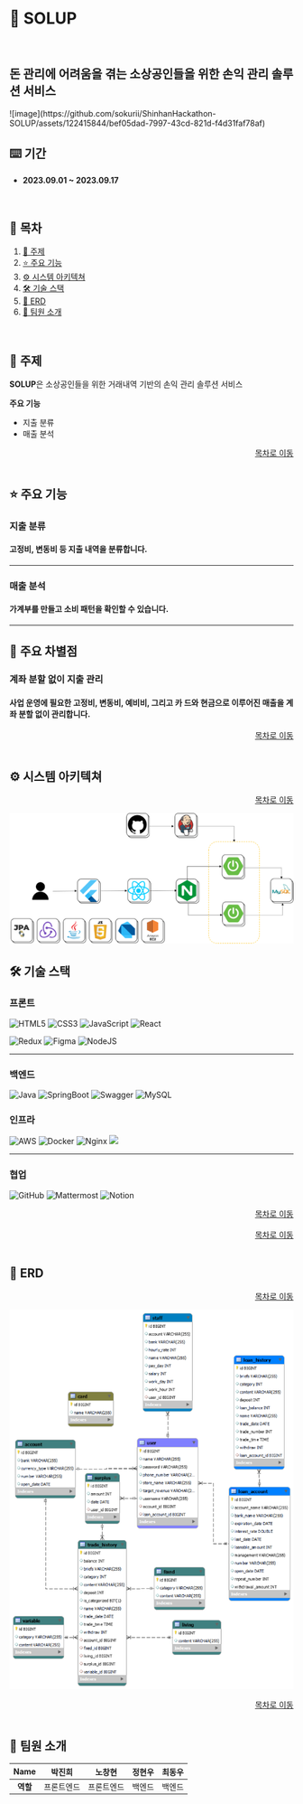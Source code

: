 # 🏫 SOLUP

<br/>

<h2>돈 관리에 어려움을 겪는 소상공인들을 위한 손익 관리 솔루션 서비스</h2> 
![image](https://github.com/sokurii/ShinhanHackathon-SOLUP/assets/122415844/bef05dad-7997-43cd-821d-f4d31faf78af)


## ⌨️ 기간

- **2023.09.01 ~ 2023.09.17**

<a name="tableContents"></a>

<br/>

## 🔎 목차

1. <a href="#subject">🎯 주제</a>
1. <a href="#mainContents">⭐️ 주요 기능</a>
1. <a href="#systemArchitecture">⚙ 시스템 아키텍쳐</a>
1. <a href="#skills">🛠️ 기술 스택</a>
1. <a href="#erd">💾 ERD</a>
1. <a href="#developers">👥 팀원 소개</a>

<br/>

<!------- 주제 시작 -------->

## 🎯 주제

<a name="subject"></a>

**SOLUP**은 소상공인들을 위한 거래내역 기반의
손익 관리 솔루션 서비스

**주요 기능**

- 지출 분류
- 매출 분석

<div align="right"><a href="#tableContents">목차로 이동</a></div>

<br/>

<!------- 주요 기능 시작 -------->

## ⭐️ 주요 기능

<a name="mainContents"></a>

### 지출 분류

<h4> 고정비, 변동비 등 지출 내역을 분류합니다.</h4>

---

### 매출 분석

<h4>가계부를 만들고 소비 패턴을 확인할 수 있습니다.</h4>

---

## 🌟 주요 차별점

### 계좌 분할 없이 지출 관리

<h4>사업 운영에 필요한 고정비, 변동비, 예비비, 그리고 카
드와 현금으로 이루어진 매출을 계좌 분할 없이 관리합니다.</h4>

<div align="right"><a href="#tableContents">목차로 이동</a></div>

<br/>

<!------- 시스템 아키텍쳐 시작 -------->

## ⚙ 시스템 아키텍쳐

<a name="systemArchitecture"></a>

<div align="right"><a href="#tableContents">목차로 이동</a></div>

![아키텍쳐](framework.png)
<br/>

<!------- 기술 스택 시작 -------->

## 🛠️ 기술 스택

<a name="skills"></a>

### 프론트

![HTML5](https://img.shields.io/badge/html5-%23E34F26.svg?style=for-the-badge&logo=html5&logoColor=white)
![CSS3](https://img.shields.io/badge/css3-%231572B6.svg?style=for-the-badge&logo=css3&logoColor=white)
![JavaScript](https://img.shields.io/badge/javascript-%23323330.svg?style=for-the-badge&logo=javascript&logoColor=%23F7DF1E)
![React](https://img.shields.io/badge/react-%2320232a.svg?style=for-the-badge&logo=react&logoColor=%2361DAFB)

![Redux](https://img.shields.io/badge/redux-%23593d88.svg?style=for-the-badge&logo=redux&logoColor=white)
![Figma](https://img.shields.io/badge/figma-%23F24E1E.svg?style=for-the-badge&logo=figma&logoColor=white)
![NodeJS](https://img.shields.io/badge/node.js-6DA55F?style=for-the-badge&logo=node.js&logoColor=white)

---

### 백엔드

![Java](https://img.shields.io/badge/java-%23ED8B00.svg?style=for-the-badge&logo=openjdk&logoColor=white)
![SpringBoot](https://img.shields.io/badge/springboot-6DB33F?style=for-the-badge&logo=springboot&logoColor=white)
![Swagger](https://img.shields.io/badge/-Swagger-%23Clojure?style=for-the-badge&logo=swagger&logoColor=white)
![MySQL](https://img.shields.io/badge/mysql-%2300f.svg?style=for-the-badge&logo=mysql&logoColor=white)

### 인프라

![AWS](https://img.shields.io/badge/AWS-%23FF9900.svg?style=for-the-badge&logo=amazon-aws&logoColor=white)
![Docker](https://img.shields.io/badge/docker-%230db7ed.svg?style=for-the-badge&logo=docker&logoColor=white)
![Nginx](https://img.shields.io/badge/nginx-%23009639.svg?style=for-the-badge&logo=nginx&logoColor=white)
<img src="https://img.shields.io/badge/jenkins-D24939?style=for-the-badge&logoColor=white&logo=jenkins"/>

---

### 협업

![GitHub](https://img.shields.io/badge/github-%23121011.svg?style=for-the-badge&logo=github&logoColor=white)
![Mattermost](https://img.shields.io/badge/mattermost-0058CC.svg?style=for-the-badge&logo=mattermost&logoColor=white)
![Notion](https://img.shields.io/badge/Notion-000000.svg?style=for-the-badge&logo=notion&logoColor=white)

<div align="right"><a href="#tableContents">목차로 이동</a></div>

<br/>

<div align="right"><a href="#tableContents">목차로 이동</a></div>

<br/>

<!------- ERD 시작 -------->

## 💾 ERD

<a name="erd"></a>

<div align="right"><a href="#tableContents">목차로 이동</a></div>

![erd](SOLUP_ERD.png)
<br/>

<div align="right"><a href="#tableContents">목차로 이동</a></div>

<br/>

## 👥 팀원 소개

<a name="developers"></a>

| **Name** |   박진희   |   노창현   | 정현우 | 최동우 |
| :------: | :--------: | :--------: | :----: | :----: |
| **역할** | 프론트엔드 | 프론트엔드 | 백엔드 | 백엔드 |
